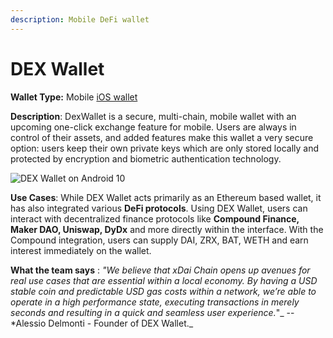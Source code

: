 ```yaml
---
description: Mobile DeFi wallet
---
```


# DEX Wallet

**Wallet Type:** Mobile [iOS wallet](https://itunes.apple.com/us/app/dexwallet/id1434816150?ls=1\&mt=8)

**Description**: DexWallet is a secure, multi-chain, mobile wallet with an upcoming one-click exchange feature for mobile. Users are always in control of their assets, and added features make this wallet a very secure option: users keep their own private keys which are only stored locally and protected by encryption and biometric authentication technology.

![DEX Wallet on Android 10](../../.gitbook/assets/dex.png)

**Use Cases**:  While DEX Wallet acts primarily as an Ethereum based wallet, it has also integrated various **DeFi protocols**. Using DEX Wallet, users can interact with decentralized finance protocols like **Compound Finance, Maker DAO, Uniswap, DyDx** and more directly within the interface. With the Compound integration, users can supply DAI, ZRX, BAT, WETH and earn interest immediately on the wallet.

**What the team says** : _"We believe that xDai Chain opens up avenues for real use cases that are essential within a local economy. By having a USD stable coin and predictable USD gas costs within a network, we’re able to operate in a high performance state, executing transactions in merely seconds and resulting in a quick and seamless user experience._"_ -- \*Alessio Delmonti - Founder of DEX Wallet._
